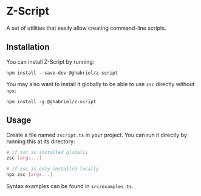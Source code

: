 # Z-Script

A set of utilities that easily allow creating command-line scripts.

## Installation

You can install Z-Script by running:
```
npm install --save-dev @ghabriel/z-script
```

You may also want to install it globally to be able to use `zsc` directly without `npx`:
```
npm install -g @ghabriel/z-script
```

## Usage

Create a file named `zscript.ts` in your project. You can run it directly by running this at its directory:
```bash
# if zsc is installed globally
zsc [args...]

# if zsc is only installed locally
npx zsc [args...]
```

Syntax examples can be found in `src/examples.ts`.
